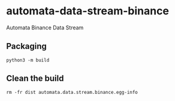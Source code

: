 # automata-data-stream-binance
Automata Binance Data Stream

## Packaging
`python3 -m build`

## Clean the build
`rm -fr dist automata.data.stream.binance.egg-info`